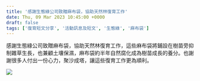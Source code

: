 ```yaml
---
title: '感謝生態綠公司致贈麻布袋，協助天然林復育工作'
date: Thu, 09 Mar 2023 10:45:00 +0000
draft: false
tags: ['復育短文分享', '活動訊息及短文', '生態綠', '麻布袋']
---
```


感謝生態綠公司致贈麻布袋，協助天然林復育工作，這些麻布袋將鋪設在樹苗旁抑制雜草生長，也兼顧土壤保濕，麻布袋約半年自然腐化成為樹苗成長的養分。也謝謝很多人付出一份心力，聚沙成塔，讓這些復育工作更為順利。

![](https://www.reforestation.tw/wp-content/uploads/2023/06/20230309-生態綠公司致贈麻布袋-1024x768.jpg)